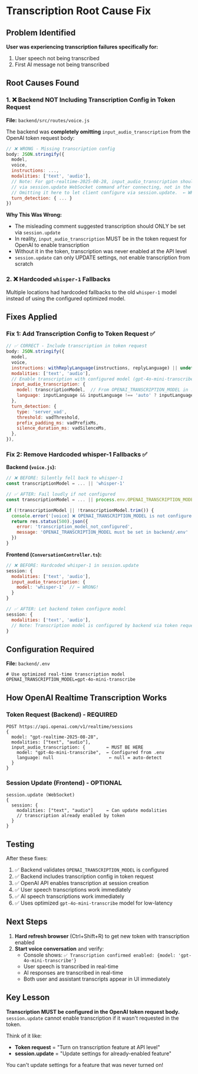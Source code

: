 # Transcription Root Cause Fix

## Problem Identified

**User was experiencing transcription failures specifically for:**
1. User speech not being transcribed
2. First AI message not being transcribed

## Root Causes Found

### 1. ❌ Backend NOT Including Transcription Config in Token Request
**File:** `backend/src/routes/voice.js`

The backend was **completely omitting** `input_audio_transcription` from the OpenAI token request body:

```javascript
// ❌ WRONG - Missing transcription config
body: JSON.stringify({
  model,
  voice,
  instructions: ...,
  modalities: ['text', 'audio'],
  // Note: For gpt-realtime-2025-08-28, input_audio_transcription should be configured
  // via session.update WebSocket command after connecting, not in the ephemeral token.
  // Omitting it here to let client configure via session.update.  ← WRONG!
  turn_detection: { ... }
})
```

**Why This Was Wrong:**
- The misleading comment suggested transcription should ONLY be set via `session.update`
- In reality, `input_audio_transcription` MUST be in the token request for OpenAI to enable transcription
- Without it in the token, transcription was never enabled at the API level
- `session.update` can only UPDATE settings, not enable transcription from scratch

### 2. ❌ Hardcoded `whisper-1` Fallbacks
Multiple locations had hardcoded fallbacks to the old `whisper-1` model instead of using the configured optimized model.

## Fixes Applied

### Fix 1: Add Transcription Config to Token Request ✅

```javascript
// ✅ CORRECT - Include transcription in token request
body: JSON.stringify({
  model,
  voice,
  instructions: withReplyLanguage(instructions, replyLanguage) || undefined,
  modalities: ['text', 'audio'],
  // Enable transcription with configured model (gpt-4o-mini-transcribe for low-latency)
  input_audio_transcription: {
    model: transcriptionModel,  // From OPENAI_TRANSCRIPTION_MODEL in .env
    language: inputLanguage && inputLanguage !== 'auto' ? inputLanguage : null,
  },
  turn_detection: {
    type: 'server_vad',
    threshold: vadThreshold,
    prefix_padding_ms: vadPrefixMs,
    silence_duration_ms: vadSilenceMs,
  },
}),
```

### Fix 2: Remove Hardcoded whisper-1 Fallbacks ✅

**Backend (`voice.js`):**
```javascript
// ❌ BEFORE: Silently fell back to whisper-1
const transcriptionModel = ... || 'whisper-1'

// ✅ AFTER: Fail loudly if not configured
const transcriptionModel = ... || process.env.OPENAI_TRANSCRIPTION_MODEL

if (!transcriptionModel || !transcriptionModel.trim()) {
  console.error('[voice] ❌ OPENAI_TRANSCRIPTION_MODEL is not configured in .env')
  return res.status(500).json({ 
    error: 'transcription_model_not_configured', 
    message: 'OPENAI_TRANSCRIPTION_MODEL must be set in backend/.env' 
  })
}
```

**Frontend (`ConversationController.ts`):**
```javascript
// ❌ BEFORE: Hardcoded whisper-1 in session.update
session: {
  modalities: ['text', 'audio'],
  input_audio_transcription: {
    model: 'whisper-1'  // ← WRONG!
  }
}

// ✅ AFTER: Let backend token configure model
session: {
  modalities: ['text', 'audio'],
  // Note: Transcription model is configured by backend via token request
}
```

## Configuration Required

**File:** `backend/.env`
```env
# Use optimized real-time transcription model
OPENAI_TRANSCRIPTION_MODEL=gpt-4o-mini-transcribe
```

## How OpenAI Realtime Transcription Works

### Token Request (Backend) - REQUIRED
```
POST https://api.openai.com/v1/realtime/sessions
{
  model: "gpt-realtime-2025-08-28",
  modalities: ["text", "audio"],
  input_audio_transcription: {        ← MUST BE HERE
    model: "gpt-4o-mini-transcribe",  ← Configured from .env
    language: null                     ← null = auto-detect
  }
}
```

### Session Update (Frontend) - OPTIONAL
```
session.update (WebSocket)
{
  session: {
    modalities: ["text", "audio"]     ← Can update modalities
    // transcription already enabled by token
  }
}
```

## Testing

After these fixes:
1. ✅ Backend validates `OPENAI_TRANSCRIPTION_MODEL` is configured
2. ✅ Backend includes transcription config in token request  
3. ✅ OpenAI API enables transcription at session creation
4. ✅ User speech transcriptions work immediately
5. ✅ AI speech transcriptions work immediately
6. ✅ Uses optimized `gpt-4o-mini-transcribe` model for low-latency

## Next Steps

1. **Hard refresh browser** (Ctrl+Shift+R) to get new token with transcription enabled
2. **Start voice conversation** and verify:
   - Console shows: `✅ Transcription confirmed enabled: {model: 'gpt-4o-mini-transcribe'}`
   - User speech is transcribed in real-time
   - AI responses are transcribed in real-time
   - Both user and assistant transcripts appear in UI immediately

## Key Lesson

**Transcription MUST be configured in the OpenAI token request body.**  
`session.update` cannot enable transcription if it wasn't requested in the token.

Think of it like:
- **Token request** = "Turn on transcription feature at API level"
- **session.update** = "Update settings for already-enabled feature"

You can't update settings for a feature that was never turned on!

